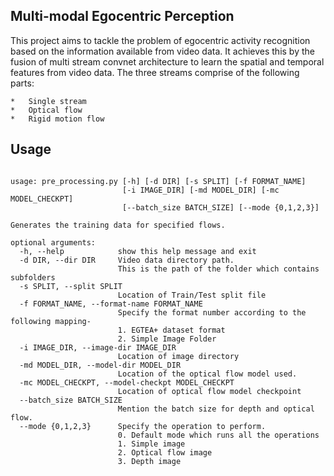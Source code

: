 ## Multi-modal Egocentric Perception ##

This project aims to tackle the problem of egocentric activity recognition based on the information 
available from video data. It achieves this by the fusion of multi stream convnet
architecture to learn the spatial and temporal features from video data.
The three streams comprise of the following parts:


	*	Single stream
	* 	Optical flow
    *   Rigid motion flow
      
## Usage


```

usage: pre_processing.py [-h] [-d DIR] [-s SPLIT] [-f FORMAT_NAME]
                         [-i IMAGE_DIR] [-md MODEL_DIR] [-mc MODEL_CHECKPT]
                         [--batch_size BATCH_SIZE] [--mode {0,1,2,3}]

Generates the training data for specified flows.

optional arguments:
  -h, --help            show this help message and exit
  -d DIR, --dir DIR     Video data directory path.
                        This is the path of the folder which contains subfolders
  -s SPLIT, --split SPLIT
                        Location of Train/Test split file
  -f FORMAT_NAME, --format-name FORMAT_NAME
                        Specify the format number according to the following mapping-
                        1. EGTEA+ dataset format 
                        2. Simple Image Folder
  -i IMAGE_DIR, --image-dir IMAGE_DIR
                        Location of image directory
  -md MODEL_DIR, --model-dir MODEL_DIR
                        Location of the optical flow model used.
  -mc MODEL_CHECKPT, --model-checkpt MODEL_CHECKPT
                        Location of optical flow model checkpoint
  --batch_size BATCH_SIZE
                        Mention the batch size for depth and optical flow.
  --mode {0,1,2,3}      Specify the operation to perform.
                        0. Default mode which runs all the operations 
                        1. Simple image
                        2. Optical flow image
                        3. Depth image

```
 
